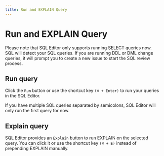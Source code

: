 ```yaml
---
title: Run and EXPLAIN Query
---
```


# Run and EXPLAIN Query

<hint-block type="info">

Please note that SQL Editor only supports running SELECT queries now. SQL will detect your SQL queries. If you are running DDL or DML change queries, it will prompt you to create a new issue to start the SQL review process.

</hint-block>

## Run query

Click the `Run` button or use the shortcut key `(⌘ + Enter)` to run your queries in the SQL Editor.

If you have multiple SQL queries separated by semicolons, SQL Editor will only run the first query for now.

## Explain query

SQL Editor provides an `Explain` button to run EXPLAIN on the selected query. You can click it or use the shortcut key `(⌘ + E)` instead of prepending EXPLAIN manually.
